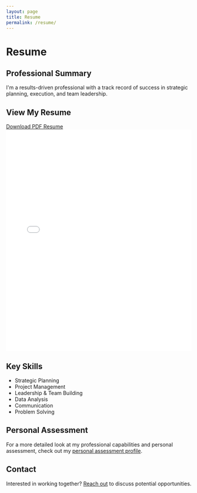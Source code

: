 ```yaml
---
layout: page
title: Resume
permalink: /resume/
---
```


# Resume

## Professional Summary

I'm a results-driven professional with a track record of success in strategic planning, execution, and team leadership.

## View My Resume

<div class="resume-download">
  <a href="/assets/SulemanManji_Resume.pdf" class="button" target="_blank">
    <i class="fa fa-file-pdf-o" aria-hidden="true"></i> Download PDF Resume
  </a>
</div>

<div class="resume-preview">
  <embed src="/assets/SulemanManji_Resume.pdf" type="application/pdf" width="100%" height="600px" />
</div>

## Key Skills

- Strategic Planning
- Project Management
- Leadership & Team Building
- Data Analysis
- Communication
- Problem Solving

## Personal Assessment

For a more detailed look at my professional capabilities and personal assessment, check out my [personal assessment profile](/assets/personal-assessment-profile.md).

## Contact

Interested in working together? [Reach out](/contact/) to discuss potential opportunities. 